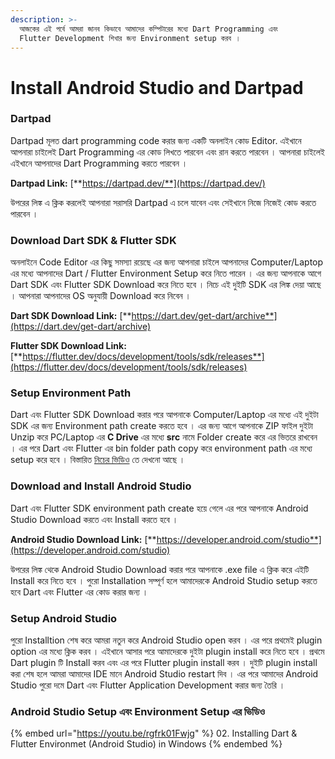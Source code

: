 ```yaml
---
description: >-
  আজকের এই পর্বে আমরা জানব কিভাবে আমাদের কম্পিটারের মধ্যে Dart Programming এবং
  Flutter Development শিখার জন্য Environment setup করব ।
---
```


# Install Android Studio and Dartpad

### Dartpad

Dartpad মূলত dart programming code করার জন্য একটি অনলাইন কোড Editor. এইখানে আপনারা চাইলেই Dart Programming এর কোড লিখতে পারবেন এবং রান করতে পারবেন । আপনারা চাইলেই এইখানে আপনাদের Dart Programming করতে পারবেন ।&#x20;

**Dartpad Link:** [**https://dartpad.dev/**](https://dartpad.dev/)

উপরের লিঙ্ক এ ক্লিক করলেই আপনারা সরাসরি Dartpad এ চলে যাবেন এবং সেইখানে নিজে নিজেই কোড করতে পারবেন ।

### Download Dart SDK & Flutter SDK

অনলাইনে Code Editor এর কিছু সমস্যা রয়েছে এর জন্য আপনারা চাইলে আপনাদের Computer/Laptop এর মধ্যে আপনাদের Dart / Flutter Environment Setup করে নিতে পারেন । এর জন্য আপনাকে আগে Dart SDK এবং Flutter SDK Download করে নিতে হবে । নিচে এই দুইটি SDK এর লিঙ্ক দেয়া আছে । আপনারা আপনাদের OS অনুযায়ী Download করে নিবেন ।

**Dart SDK Download Link:** [**https://dart.dev/get-dart/archive**](https://dart.dev/get-dart/archive)

**Flutter SDK Download Link:** [**https://flutter.dev/docs/development/tools/sdk/releases**](https://flutter.dev/docs/development/tools/sdk/releases)

### **Setup Environment Path**

Dart এবং Flutter SDK Download করার পরে আপনাকে Computer/Laptop এর মধ্যে এই দুইটা SDK এর জন্য  Environment path create করতে হবে । এর জন্য আগে আপনাকে ZIP ফাইল দুইটা Unzip করে PC/Laptop এর **C Drive** এর মধ্যে **src** নামে Folder create করে এর ভিতরে রাখবেন । এর পরে Dart এবং Flutter এর bin folder path copy করে environment path এর মধ্যে setup করে হবে । বিস্তারিত [নিচের ভিডিও](install-android-studio-and-dartpad.md#android-studio-setup-enviromnet-setup) তে দেখনো আছে ।

### Download and Install Android Studio

Dart এবং Flutter SDK environment path create হয়ে গেলে এর পরে আপনাকে Android Studio Download করতে এবং Install করতে হবে ।

**Android Studio Download Link:** [**https://developer.android.com/studio**](https://developer.android.com/studio)

উপরের লিঙ্ক থেকে Android Studio Download করার পরে আপনাকে .exe file এ ক্লিক করে এইটি Install করে নিতে হবে । পুরো Installation সম্পূর্ণ হলে আমাদেরকে Android Studio setup করতে হবে Dart এবং Flutter এর কোড করার জন্য ।

### Setup Android Studio

পুরো Installtion শেষ করে আমরা নতুন করে Android Studio open করব । এর পরে প্রথমেই plugin option এর মধ্যে ক্লিক করব । এইখানে আসার পরে আমাদেরকে দুইটা plugin install করে নিতে হবে । প্রথমে Dart plugin টি Install করব এবং এর পরে Flutter plugin install করব । দুইটি plugin install করা শেষ হলে আমরা আমাদের IDE মানে Android Studio restart দিব । এর পরে আমাদের Android Studio পুরো দমে Dart এবং Flutter Application Development করার জন্য তৈরি ।

### Android Studio Setup এবং Environment Setup এর ভিডিও

{% embed url="https://youtu.be/rgfrk01Fwjg" %}
02\. Installing Dart & Flutter Environmet (Android Studio) in Windows
{% endembed %}
